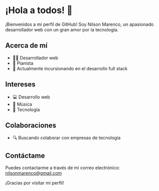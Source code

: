 # ¡Hola a todos! 👋

¡Bienvenidos a mi perfil de GitHub! Soy Nilson Marenco, un apasionado desarrollador web con un gran amor por la tecnología.

## Acerca de mí
- 👨‍💻 Desarrollador web
- 🎹 Pianista 
- 🎼 Actualmente incursionando en el desarrollo full stack

## Intereses
- 💻 Desarrollo web
- 🎵 Música
- 📱 Tecnología

## Colaboraciones
- 🔍 Buscando colaborar con empresas de tecnología

## Contáctame
Puedes contactarme a través de mi correo electrónico: nilsonmarenco@gmail.com

¡Gracias por visitar mi perfil!

